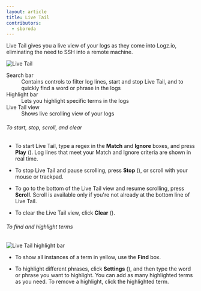 ```yaml
---
layout: article
title: Live Tail
contributors:
  - sboroda
---
```


Live Tail gives you a live view of your logs as they come into Logz.io, eliminating the need to SSH into a remote machine.

![Live Tail]({{site.baseurl}}/images/live-tail/live-tail-annotated.png)

<dl class="letter-labels">

  <dt>Search bar</dt>
  <dd>Contains controls to filter log lines, start and stop Live Tail, and to quickly find a word or phrase in the logs</dd>

  <dt>Highlight bar</dt>
  <dd>Lets you highlight specific terms in the logs</dd>

  <dt>Live Tail view</dt>
  <dd>Shows live scrolling view of your logs</dd>

</dl>

###### To start, stop, scroll, and clear

* To start Live Tail, type a regex in the **Match** and **Ignore** boxes, and press **Play** (<i class="li li-play"></i>). Log lines that meet your Match and Ignore criteria are shown in real time.

* To stop Live Tail and pause scrolling, press **Stop** (<i class="li li-stop"></i>), or scroll with your mouse or trackpad.

* To go to the bottom of the Live Tail view and resume scrolling, press **Scroll**. Scroll is available only if you're not already at the bottom line of Live Tail.

* To clear the Live Tail view, click **Clear** (<i class="li li-clear"></i>).

###### To find and highlight terms

  ![Live Tail highlight bar]({{site.baseurl}}/videos/live-tail/live-tail-highlight-bar.gif)

* To show all instances of a term in yellow, use the **Find** box.

* To highlight different phrases, click **Settings** (<i class="fas fa-ellipsis-h"></i>), and then type the word or phrase you want to highlight. You can add as many highlighted terms as you need. To remove a highlight, click the highlighted term.